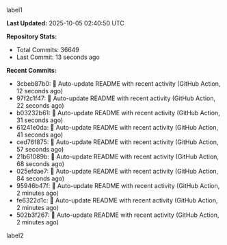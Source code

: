 
label1 
<!-- ACTIVITY_START -->
**Last Updated:** 2025-10-05 02:40:50 UTC

**Repository Stats:**
- Total Commits: 36649
- Last Commit: 13 seconds ago

**Recent Commits:**
- 3cbeb87b0: 🤖 Auto-update README with recent activity (GitHub Action, 12 seconds ago)
- 97f2c1f47: 🤖 Auto-update README with recent activity (GitHub Action, 22 seconds ago)
- b03232b61: 🤖 Auto-update README with recent activity (GitHub Action, 31 seconds ago)
- 61241e0da: 🤖 Auto-update README with recent activity (GitHub Action, 41 seconds ago)
- ced76f875: 🤖 Auto-update README with recent activity (GitHub Action, 57 seconds ago)
- 21b61089b: 🤖 Auto-update README with recent activity (GitHub Action, 68 seconds ago)
- 025efdae7: 🤖 Auto-update README with recent activity (GitHub Action, 84 seconds ago)
- 95946b47f: 🤖 Auto-update README with recent activity (GitHub Action, 2 minutes ago)
- fe6322d1c: 🤖 Auto-update README with recent activity (GitHub Action, 2 minutes ago)
- 502b3f267: 🤖 Auto-update README with recent activity (GitHub Action, 2 minutes ago)
<!-- ACTIVITY_END -->

label2
